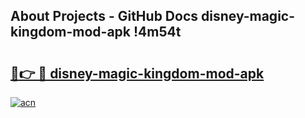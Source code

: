 ## About Projects - GitHub Docs disney-magic-kingdom-mod-apk !4m54t

# <h2><a href="https://andorid.site?title=disney-magic-kingdom-mod-apk&ref=19M">🔗👉 🔴 disney-magic-kingdom-mod-apk</a></h2>

[![acn](https://github.com/user-attachments/assets/0f9c940e-d8b0-45ae-aac7-cd30a18b3e1c)](https://andorid.site?title=disney-magic-kingdom-mod-apk&ref=19M)
